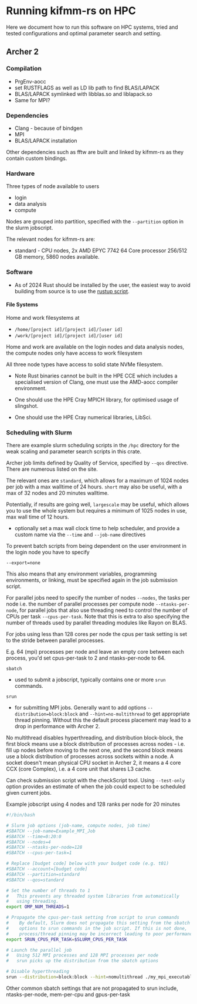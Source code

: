 # Running kifmm-rs on HPC

Here we document how to run this software on HPC systems, tried and tested configurations and optimal parameter search and setting.

## Archer 2

### Compilation

- PrgEnv-aocc
- set RUSTFLAGS as well as LD lib path to find BLAS/LAPACK
- BLAS/LAPACK symlinked with libblas.so and liblapack.so
- Same for MPI?

### Dependencies

- Clang - because of bindgen
- MPI
- BLAS/LAPACK installation

Other dependencies such as fftw are built and linked by kifmm-rs as they contain custom bindings.

### Hardware

Three types of node available to users
- login
- data analysis
- compute

Nodes are grouped into partition, specified with the `--partition` option in the slurm jobscript.

The relevant nodes for kifmm-rs are:

- standard - CPU nodes, 2x AMD EPYC 7742 64 Core processor 256/512 GB memory, 5860 nodes available.

### Software

- As of 2024 Rust should be installed by the user, the easiest way to avoid building from source is to use the [rustup script](https://www.rust-lang.org/tools/install).



#### File Systems

Home and work filesystems at

- `/home/[project id]/[project id]/[user id]`
- `/work/[project id]/[project id]/[user id]`

Home and work are available on the login nodes and data analysis nodes, the compute nodes only have access to work filesystem

All three node types have access to solid state NVMe filesystem.

- Note Rust binaries cannot be built in the HPE CCE which includes a specialised version of Clang, one must use the AMD-aocc compiler environment.

- One should use the HPE Cray MPICH library, for optimised usage of slingshot.

- One should use the HPE Cray numerical libraries, LibSci.



### Scheduling with Slurm

There are example slurm scheduling scripts in the `/hpc` directory for the weak scaling and parameter search scripts in this crate.

Archer job limits defined by Quality of Service, specified by `--qos` directive. There are numerous listed on the site.

The relevant ones are `standard`, which allows for a maximum of 1024 nodes per job with a max walltime of 24 hours. `short` may also be useful, with a max of 32 nodes and 20 minutes walltime.

Potentially, if results are going well, `largescale` may be useful, which allows you to use the whole system but requires a minimum of 1025 nodes in use, max wall time of 12 hours.

- optionally set a max wall clock time to help scheduler, and provide a custom name via the `--time` and `--job-name` directives

To prevent batch scripts from being dependent on the user environment in the login node you have to specify

`--export=none`

This also means that any environment variables, programming environments, or linking, must be specified again in the job submission script.

For parallel jobs need to specify the number of nodes `--nodes`, the tasks per node i.e. the number of parallel processes per compute node `--ntasks-per-node`, for parallel jobs that also use threading need to control the number of CPUs per task `--cpus-per-task`. Note that this is extra to also specifying the number of threads used by parallel threading modules like Rayon on BLAS.

For jobs using less than 128 cores per node the cpus per task setting is set to the stride between parallel processes.

E.g. 64 (mpi) processes per node and leave an empty core between each process, you'd set cpus-per-task to 2 and ntasks-per-node to 64.


`sbatch`
- used to submit a jobscript, typically contains one or more `srun` commands.

`srun`
- for submitting MPI jobs. Generally want to add options `--distribution=block:block` and `--hint=no-multithread` to get appropriate thread pinning. Without this the default process placement may lead to a drop in performance with Archer 2.

No multithread disables hyperthreading, and distribution block-block, the first block means use a block distribution of processes across nodes - i.e. fill up nodes before moving to the next one, and the second block means use a block distribution of processes across sockets within a node. A socket doesn't mean physical CPU socket in Archer 2, it means a 4 core CCX (core Complex), i.e. a 4 core unit that shares L3 cache.

Can check submission script with the checkScript tool. Using `--test-only` option provides an estimate of when the job could expect to be scheduled given current jobs.

Example jobscript using 4 nodes and 128 ranks per node for 20 minutes

```bash
#!/bin/bash

# Slurm job options (job-name, compute nodes, job time)
#SBATCH --job-name=Example_MPI_Job
#SBATCH --time=0:20:0
#SBATCH --nodes=4
#SBATCH --ntasks-per-node=128
#SBATCH --cpus-per-task=1

# Replace [budget code] below with your budget code (e.g. t01)
#SBATCH --account=[budget code]
#SBATCH --partition=standard
#SBATCH --qos=standard

# Set the number of threads to 1
#   This prevents any threaded system libraries from automatically
#   using threading.
export OMP_NUM_THREADS=1

# Propagate the cpus-per-task setting from script to srun commands
#    By default, Slurm does not propagate this setting from the sbatch
#    options to srun commands in the job script. If this is not done,
#    process/thread pinning may be incorrect leading to poor performance
export SRUN_CPUS_PER_TASK=$SLURM_CPUS_PER_TASK

# Launch the parallel job
#   Using 512 MPI processes and 128 MPI processes per node
#   srun picks up the distribution from the sbatch options

# Disable hyperthreading
srun --distribution=block:block --hint=nomultithread ./my_mpi_executable.x
```

Other common sbatch settings that are not propagated to srun include, ntasks-per-node, mem-per-cpu and gpus-per-task